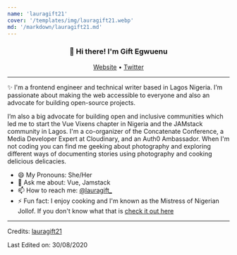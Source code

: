 ```yaml
---
name: 'lauragift21'
cover: '/templates/img/lauragift21.webp'
md: '/markdown/lauragift21.md'
---
```




<h3 align="center">👋 Hi there! I'm Gift Egwuenu</h3>
<p align="center">
  <a href="https://giftegwuenu.com">Website</a> •
  <a href="https://twitter.com/lauragift_">Twitter</a>
</p>

---
✨ I'm a frontend engineer and technical writer based in Lagos Nigeria. I’m passionate about making the web accessible to everyone and also an advocate for building open-source projects. 

I’m also a big advocate for building open and inclusive communities which led me to start the Vue Vixens chapter in Nigeria and the JAMstack community in Lagos. I'm a co-organizer of the Concatenate Conference, a Media Developer Expert at Cloudinary, and an Auth0 Ambassador. When I'm not coding you can find me geeking about photography and exploring different ways of documenting stories using photography and cooking delicious delicacies.

- 😄 My Pronouns: She/Her   
- 💬 Ask me about: Vue, Jamstack 
- 📫 How to reach me: [@lauragift_](https://twitter.com/lauragift_)
- ⚡ Fun fact: I enjoy cooking and I'm known as the Mistress of Nigerian Jollof. If you don't know what that is [check it out here](https://www.youtube.com/watch?v=kQs5lX91h98)

<!--
**lauragift21/lauragift21** is a ✨ _special_ ✨ repository because its `README.md` (this file) appears on your GitHub profile.

Here are some ideas to get you started:

- 🔭 I’m currently working on ...
- 🌱 I’m currently learning ...
- 👯 I’m looking to collaborate on ...
- 🤔 I’m looking for help with ...
- 💬 Ask me about ...
- 📫 How to reach me: ...
- 😄 Pronouns: ...
- ⚡ Fun fact: ...
-->

-----
Credits: [lauragift21](https://github.com/lauragift21)

Last Edited on: 30/08/2020